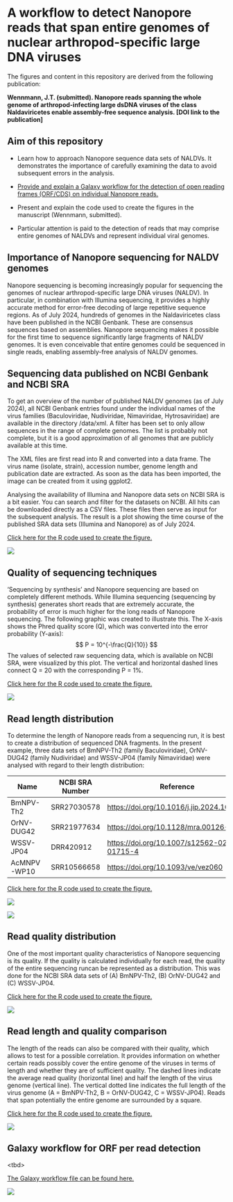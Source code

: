 # A workflow to detect Nanopore reads that span entire genomes of nuclear arthropod-specific large DNA viruses

The figures and content in this repository are derived from the following publication:

**Wennmann, J.T. (submitted). Nanopore reads spanning the whole genome of arthropod-infecting large dsDNA viruses of the class Naldaviricetes enable assembly-free sequence analysis. [DOI link to the publication]**

## Aim of this repository

-   Learn how to approach Nanopore sequence data sets of NALDVs. It demonstrates the importance of carefully examining the data to avoid subsequent errors in the analysis.

-   [Provide and explain a Galaxy workflow for the detection of open reading frames (ORF/CDS) on individual Nanopore reads.](https://usegalaxy.eu/published/workflow?id=08f41680101a1a45)

-   Present and explain the code used to create the figures in the manuscript (Wennmann, submitted).

-   Particular attention is paid to the detection of reads that may comprise entire genomes of NALDVs and represent individual viral genomes.

## Importance of Nanopore sequencing for NALDV genomes

Nanopore sequencing is becoming increasingly popular for sequencing the genomes of nuclear arthropod-specific large DNA viruses (NALDV). In particular, in combination with Illumina sequencing, it provides a highly accurate method for error-free decoding of large repetitive sequence regions. As of July 2024, hundreds of genomes in the Naldaviricetes class have been published in the NCBI Genbank. These are consensus sequences based on assemblies. Nanopore sequencing makes it possible for the first time to sequence significantly large fragments of NALDV genomes. It is even conceivable that entire genomes could be sequenced in single reads, enabling assembly-free analysis of NALDV genomes.

## Sequencing data published on NCBI Genbank and NCBI SRA

To get an overview of the number of published NALDV genomes (as of July 2024), all NCBI Genbank entries found under the individual names of the virus families (Baculoviridae, Nudiviridae, Nimaviridae, Hytrosaviridae) are available in the directory /data/xml. A filter has been set to only allow sequences in the range of complete genomes. The list is probably not complete, but it is a good approximation of all genomes that are publicly available at this time.

The XML files are first read into R and converted into a data frame. The virus name (isolate, strain), accession number, genome length and publication date are extracted. As soon as the data has been imported, the image can be created from it using ggplot2.

Analysing the availability of Illumina and Nanopore data sets on NCBI SRA is a bit easier. You can search and filter for the datasets on NCBI. All hits can be downloaded directly as a CSV files. These files then serve as input for the subsequent analysis. The result is a plot showing the time course of the published SRA data sets (Illumina and Nanopore) as of July 2024.

[Click here for the R code used to create the figure.](NCBI_statistics.Rmd)

![](output/ncbi_stats/NALDV_stats_on_Genbank_SRA.png)

## Quality of sequencing techniques

‘Sequencing by synthesis’ and Nanopore sequencing are based on completely different methods. While Illumina sequencing (sequencing by synthesis) generates short reads that are extremely accurate, the probability of error is much higher for the long reads of Nanopore sequencing. The following graphic was created to illustrate this. The X-axis shows the Phred quality score (Q), which was converted into the error probability (Y-axis): $$
P = 10^{-\frac{Q}{10}}
$$ The values of selected raw sequencing data, which is available on NCBI SRA, were visualized by this plot. The vertical and horizontal dashed lines connect Q = 20 with the corresponding P = 1%.

[Click here for the R code used to create the figure.](https://github.com/wennj/naldv-whole-genome-reads/blob/main/quality_score_visualization.R)

![](output/ncbi_stats/phred_vs_probability_combined.png)

## Read length distribution

To determine the length of Nanopore reads from a sequencing run, it is best to create a distribution of sequenced DNA fragments. In the present example, three data sets of BmNPV-Th2 (family Baculoviridae), OrNV-DUG42 (family Nudiviridae) and WSSV-JP04 (family Nimaviridae) were analysed with regard to their length distribution:

| Name        | NCBI SRA Number | Reference                                    |
|------------------|------------------|------------------------------------|
| BmNPV-Th2   | SRR27030578     | <https://doi.org/10.1016/j.jip.2024.108221>  |
| OrNV-DUG42  | SRR21977634     | <https://doi.org/10.1128/mra.00126-23>       |
| WSSV-JP04   | DRR420912       | <https://doi.org/10.1007/s12562-023-01715-4> |
| AcMNPV-WP10 | SRR10566658     | <https://doi.org/10.1093/ve/vez060>          |

[Click here for the R code used to create the figure.](https://github.com/wennj/naldv-whole-genome-reads/blob/main/2_length_quality_statistics.Rmd)

![](output/read_length_distribution/length_distribution_combined.png)

![](output/read_length_distribution/length_distribution_combined_PB.png)

## Read quality distribution

One of the most important quality characteristics of Nanopore sequencing is its quality. If the quality is calculated individually for each read, the quality of the entire sequencing runcan be represented as a distribution. This was done for the NCBI SRA data sets of (A) BmNPV-Th2, (B) OrNV-DUG42 and (C) WSSV-JP04.

[Click here for the R code used to create the figure.](https://github.com/wennj/naldv-whole-genome-reads/blob/main/2_length_quality_statistics.Rmd)

![](output/read_quality_distribution/read_quality_distribution_combined.png)

## Read length and quality comparison

The length of the reads can also be compared with their quality, which allows to test for a possible correlation. It provides information on whether certain reads possibly cover the entire genome of the viruses in terms of length and whether they are of sufficient quality. The dashed lines indicate the average read quality (horizontal line) and half the length of the virus genome (vertical line). The vertical dotted line indicates the full length of the virus genome (A = BmNPV-Th2, B = OrNV-DUG42, C = WSSV-JP04). Reads that span potentially the entire genome are surrounded by a square.

[Click here for the R code used to create the figure.](https://github.com/wennj/naldv-whole-genome-reads/blob/main/2_length_quality_statistics.Rmd)

![](output/read_length_vs_quality/read_length_vs_quality_combined.png)

## Galaxy workflow for ORF per read detection

\<tbd\>

[The Galaxy workflow file can be found here.](https://github.com/wennj/naldv-whole-genome-reads/tree/main/data/galaxy_workflow)

![](data/galaxy_workflow/galaxy_workflow_2024-11-04.png)

